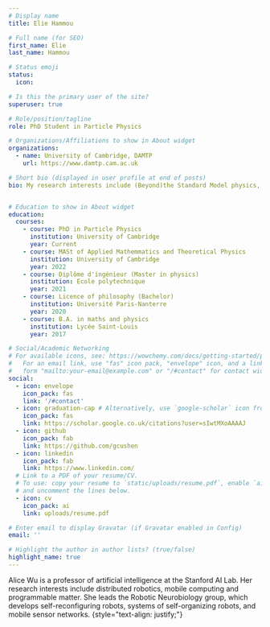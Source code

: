 ```yaml
---
# Display name
title: Elie Hammou

# Full name (for SEO)
first_name: Elie
last_name: Hammou

# Status emoji
status:
  icon:

# Is this the primary user of the site?
superuser: true

# Role/position/tagline
role: PhD Student in Particle Physics

# Organizations/Affiliations to show in About widget
organizations:
  - name: University of Cambridge, DAMTP
    url: https://www.damtp.cam.ac.uk

# Short bio (displayed in user profile at end of posts)
bio: My research interests include (Beyond)the Standard Model physics, Collider Physics and Effective Field Theories.


# Education to show in About widget
education:
  courses:
    - course: PhD in Particle Physics
      institution: University of Cambridge
      year: Current
    - course: MASt of Applied Mathemmatics and Theoretical Physics
      institution: University of Cambridge
      year: 2022
    - course: Diplôme d'ingénieur (Master in physics)
      institution: Ecole polytechnique
      year: 2021
    - course: Licence of philosophy (Bachelor)
      institution: Université Paris-Nanterre
      year: 2020
    - course: B.A. in maths and physics
      institution: Lycée Saint-Louis
      year: 2017

# Social/Academic Networking
# For available icons, see: https://wowchemy.com/docs/getting-started/page-builder/#icons
#   For an email link, use "fas" icon pack, "envelope" icon, and a link in the
#   form "mailto:your-email@example.com" or "/#contact" for contact widget.
social:
  - icon: envelope
    icon_pack: fas
    link: '/#contact'
  - icon: graduation-cap # Alternatively, use `google-scholar` icon from `ai` icon pack
    icon_pack: fas
    link: https://scholar.google.co.uk/citations?user=sIwtMXoAAAAJ
  - icon: github
    icon_pack: fab
    link: https://github.com/gcushen
  - icon: linkedin
    icon_pack: fab
    link: https://www.linkedin.com/
  # Link to a PDF of your resume/CV.
  # To use: copy your resume to `static/uploads/resume.pdf`, enable `ai` icons in `params.yaml`,
  # and uncomment the lines below.
  - icon: cv
    icon_pack: ai
    link: uploads/resume.pdf

# Enter email to display Gravatar (if Gravatar enabled in Config)
email: ''

# Highlight the author in author lists? (true/false)
highlight_name: true
---
```


Alice Wu is a professor of artificial intelligence at the Stanford AI Lab. Her research interests include distributed robotics, mobile computing and programmable matter. She leads the Robotic Neurobiology group, which develops self-reconfiguring robots, systems of self-organizing robots, and mobile sensor networks.
{style="text-align: justify;"}
